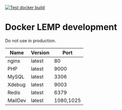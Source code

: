 [![Test docker build](https://github.com/FlexBoom/docker-lemp-dev/actions/workflows/build.yml/badge.svg)](https://github.com/FlexBoom/docker-lemp-dev/actions/workflows/build.yml)

# Docker LEMP development

Do not use in production.

Name    | Version | Port
--------|---------|----------
nginx   | latest  | 80
PHP     | latest  | 9000
MySQL   | latest  | 3306
Xdebug  | latest  | 9003
Redis   | latest  | 6379
MailDev | latest  | 1080,1025
